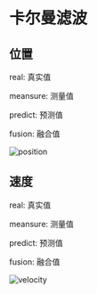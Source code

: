 # 卡尔曼滤波
## 位置
real: 真实值

meansure: 测量值

predict: 预测值

fusion: 融合值

![position](https://github.com/user-attachments/assets/e103405b-e5a2-4176-bab4-1dbab3362db6)
## 速度
real: 真实值

meansure: 测量值

predict: 预测值

fusion: 融合值

![velocity](https://github.com/user-attachments/assets/d1f57311-7ef2-4f3a-9977-237d026d9a52)
